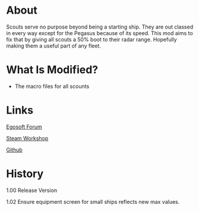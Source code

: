 # About

Scouts serve no purpose beyond being a starting ship. They are out classed in every way except for the Pegasus because of its speed. This mod aims to fix that by giving all scouts a 50% boot to their radar range. Hopefully making them a useful part of any fleet.

# What Is Modified?

* The macro files for all scounts

# Links

[Egosoft Forum](https://forum.egosoft.com/viewtopic.php?f=181&t=419683)

[Steam Workshop](https://steamcommunity.com/sharedfiles/filedetails/?id=1902196111)

[Github](https://github.com/rovermicrover/x4-improvedscouts)

# History

1.00 Release Version

1.02 Ensure equipment screen for small ships reflects new max values.